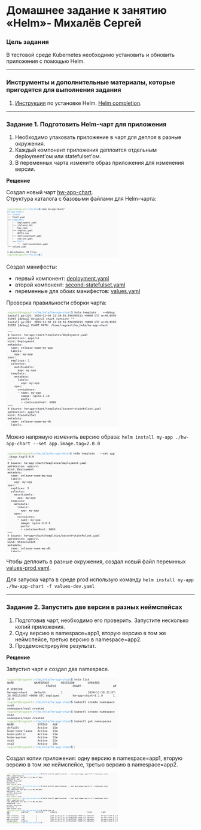 # Домашнее задание к занятию «Helm»- Михалёв Сергей

### Цель задания

В тестовой среде Kubernetes необходимо установить и обновить приложения с помощью Helm.

------

### Инструменты и дополнительные материалы, которые пригодятся для выполнения задания

1. [Инструкция](https://helm.sh/docs/intro/install/) по установке Helm. [Helm completion](https://helm.sh/docs/helm/helm_completion/).

------

### Задание 1. Подготовить Helm-чарт для приложения

1. Необходимо упаковать приложение в чарт для деплоя в разные окружения. 
2. Каждый компонент приложения деплоится отдельным deployment’ом или statefulset’ом.
3. В переменных чарта измените образ приложения для изменения версии.

**Рещение**

Создал новый чарт [hw-app-chart](hw-app-chart).</br> Структура каталога с базовыми файлами для Helm-чарта:

<img src="images/Task_1_0.png" alt="Task_1_0.png" width="300" height="auto"></br>

Создал манифесты:
- первый компонент: [deployment.yaml](hw-app-chart/templates/deployment.yaml)
- второй компонент: [second-statefulset.yaml](hw-app-chart/templates/second-statefulset.yaml)
- переменные для обоих манифестов: [values.yaml](hw-app-chart/values.yaml)

Проверка правильности сборки чарта:

<img src="images/Task_1_1.png" alt="Task_1_1.png" width="300" height="auto"></br>

Mожно напрямую изменить версию образа: `helm install my-app ./hw-app-chart --set app.image.tag=2.0.0`

<img src="images/Task_1_2.png" alt="Task_1_2.png" width="300" height="auto"></br>

Чтобы деплоить в разные окружения, создал новый файл перемнных [values-prod.yaml](hw-app-chart/values-prod.yaml).

Для запуска чарта в среде prod использую команду `helm install my-app ./hw-app-chart -f values-dev.yaml`





------
### Задание 2. Запустить две версии в разных неймспейсах

1. Подготовив чарт, необходимо его проверить. Запуститe несколько копий приложения.
2. Одну версию в namespace=app1, вторую версию в том же неймспейсе, третью версию в namespace=app2.
3. Продемонстрируйте результат.

**Рещение**

Запустил чарт и создал два namespace.

<img src="images/Task_2_1.png" alt="Task_2_1.png" width="300" height="auto"></br>

Создал копии приложения: одну версию в namespace=app1, вторую версию в том же неймспейсе, третью версию в namespace=app2.

<img src="images/Task_2_2.png" alt="Task_2_2.png" width="300" height="auto"></br>